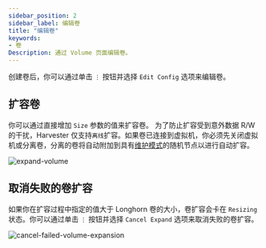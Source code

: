```yaml
---
sidebar_position: 2
sidebar_label: 编辑卷
title: "编辑卷"
keywords:
- 卷
Description: 通过 Volume 页面编辑卷。
---
```


创建卷后，你可以通过单击 `⋮` 按钮并选择 `Edit Config` 选项来编辑卷。

## 扩容卷

你可以通过直接增加 `Size` 参数的值来扩容卷。
为了防止扩容受到意外数据 R/W 的干扰，Harvester 仅支持`离线`扩容。如果卷已连接到虚拟机，你必须先关闭虚拟机或分离卷，分离的卷将自动附加到具有[维护模式](https://longhorn.io/docs/1.3.2/concepts/#22-reverting-volumes-in-maintenance-mode)的随机节点以进行自动扩容。

![expand-volume](/img/v1.2/volume/expand-volume.png)

## 取消失败的卷扩容

如果你在扩容过程中指定的值大于 Longhorn 卷的大小，卷扩容会卡在 `Resizing` 状态。你可以通过单击 `⋮` 按钮并选择 `Cancel Expand` 选项来取消失败的卷扩容。

![cancel-failed-volume-expansion](/img/v1.2/volume/cancel-failed-volume-expansion.png)